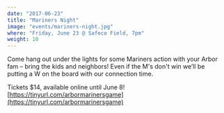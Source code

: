 ```yaml
---
date: "2017-06-23"
title: "Mariners Night"
image: "events/mariners-night.jpg"
where: "Friday, June 23 @ Safeco Field, 7pm"
weight: 10
---
```


Come hang out under the lights for some Mariners action with your Arbor fam – bring the kids and neighbors! Even if the M's don't win we’ll be putting a W on the board with our connection time.

Tickets $14, available online until June 8! [https://tinyurl.com/arbormarinersgame](https://tinyurl.com/arbormarinersgame)

